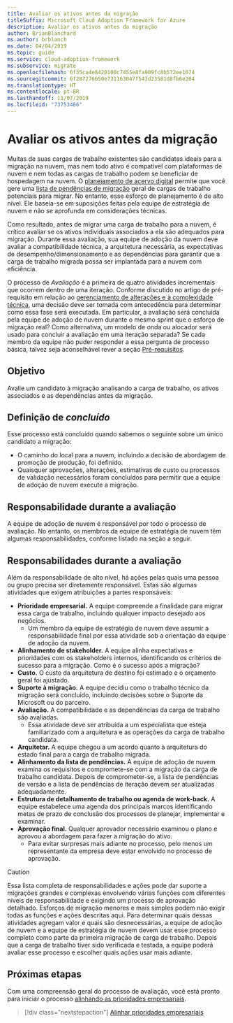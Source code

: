 ```yaml
---
title: Avaliar os ativos antes da migração
titleSuffix: Microsoft Cloud Adoption Framework for Azure
description: Avaliar os ativos antes da migração
author: BrianBlanchard
ms.author: brblanch
ms.date: 04/04/2019
ms.topic: guide
ms.service: cloud-adoption-framework
ms.subservice: migrate
ms.openlocfilehash: 6f35ca4e8420100c7455e8fa909fc8b572ee1074
ms.sourcegitcommit: 6f287276650e731163047f543d23581d8fb6e204
ms.translationtype: HT
ms.contentlocale: pt-BR
ms.lasthandoff: 11/07/2019
ms.locfileid: "73753466"
---
```

# <a name="assess-assets-prior-to-migration"></a>Avaliar os ativos antes da migração

Muitas de suas cargas de trabalho existentes são candidatas ideais para a migração na nuvem, mas nem todo ativo é compatível com plataformas de nuvem e nem todas as cargas de trabalho podem se beneficiar de hospedagem na nuvem. O [planejamento de acervo digital](../../../digital-estate/index.md) permite que você gere uma [lista de pendências de migração](../prerequisites/technical-complexity.md#migration-backlog-aligning-business-priorities-and-timing) geral de cargas de trabalho potenciais para migrar. No entanto, esse esforço de planejamento é de alto nível. Ele baseia-se em suposições feitas pela equipe de estratégia de nuvem e não se aprofunda em considerações técnicas.

Como resultado, antes de migrar uma carga de trabalho para a nuvem, é crítico avaliar se os ativos individuais associados a ela são adequados para migração. Durante essa avaliação, sua equipe de adoção da nuvem deve avaliar a compatibilidade técnica, a arquitetura necessária, as expectativas de desempenho/dimensionamento e as dependências para garantir que a carga de trabalho migrada possa ser implantada para a nuvem com eficiência.

O processo de *Avaliação* é a primeira de quatro atividades incrementais que ocorrem dentro de uma iteração. Conforme discutido no artigo de pré-requisito em relação ao [gerenciamento de alterações e à complexidade técnica](../prerequisites/technical-complexity.md), uma decisão deve ser tomada com antecedência para determinar como essa fase será executada. Em particular, a avaliação será concluída pela equipe de adoção de nuvem durante o mesmo sprint que o esforço de migração real? Como alternativa, um modelo de onda ou alocador será usado para concluir a avaliação em uma iteração separada? Se cada membro da equipe não puder responder a essa pergunta de processo básica, talvez seja aconselhável rever a seção [Pré-requisitos](../prerequisites/index.md).

## <a name="objective"></a>Objetivo

Avalie um candidato à migração analisando a carga de trabalho, os ativos associados e as dependências antes da migração.

## <a name="definition-of-done"></a>Definição de *concluído*

Esse processo está concluído quando sabemos o seguinte sobre um único candidato a migração:

- O caminho do local para a nuvem, incluindo a decisão de abordagem de promoção de produção, foi definido.
- Quaisquer aprovações, alterações, estimativas de custo ou processos de validação necessários foram concluídos para permitir que a equipe de adoção de nuvem execute a migração.

## <a name="accountability-during-assessment"></a>Responsabilidade durante a avaliação

A equipe de adoção de nuvem é responsável por todo o processo de avaliação. No entanto, os membros da equipe de estratégia de nuvem têm algumas responsabilidades, conforme listado na seção a seguir.

## <a name="responsibilities-during-assessment"></a>Responsabilidades durante a avaliação

Além da responsabilidade de alto nível, há ações pelas quais uma pessoa ou grupo precisa ser diretamente responsável. Estas são algumas atividades que exigem atribuições a partes responsáveis:

- **Prioridade empresarial.** A equipe compreende a finalidade para migrar essa carga de trabalho, incluindo qualquer impacto desejado aos negócios.
  - Um membro da equipe de estratégia de nuvem deve assumir a responsabilidade final por essa atividade sob a orientação da equipe de adoção da nuvem.
- **Alinhamento de stakeholder.** A equipe alinha expectativas e prioridades com os stakeholders internos, identificando os critérios de sucesso para a migração. Como é o sucesso após a migração?
- **Custo.** O custo da arquitetura de destino foi estimado e o orçamento geral foi ajustado.
- **Suporte à migração.** A equipe decidiu como o trabalho técnico da migração será concluído, incluindo decisões sobre o Suporte da Microsoft ou do parceiro.
- **Avaliação.** A compatibilidade e as dependências da carga de trabalho são avaliadas.
  - Essa atividade deve ser atribuída a um especialista que esteja familiarizado com a arquitetura e as operações da carga de trabalho candidata.
- **Arquitetar.** A equipe chegou a um acordo quanto à arquitetura do estado final para a carga de trabalho migrada.
- **Alinhamento da lista de pendências.** A equipe de adoção de nuvem examina os requisitos e compromete-se com a migração da carga de trabalho candidata. Depois de comprometer-se, a lista de pendências de versão e a lista de pendências de iteração devem ser atualizadas adequadamente.
- **Estrutura de detalhamento de trabalho ou agenda de work-back.** A equipe estabelece uma agenda dos principais marcos identificando metas de prazo de conclusão dos processos de planejar, implementar e examinar.
- **Aprovação final.** Qualquer aprovador necessário examinou o plano e aprovou a abordagem para fazer a migração do ativo.
  - Para evitar surpresas mais adiante no processo, pelo menos um representante da empresa deve estar envolvido no processo de aprovação.

> [!CAUTION]
> Essa lista completa de responsabilidades e ações pode dar suporte a migrações grandes e complexas envolvendo várias funções com diferentes níveis de responsabilidade e exigindo um processo de aprovação detalhado. Esforços de migração menores e mais simples podem não exigir todas as funções e ações descritas aqui. Para determinar quais dessas atividades agregam valor e quais são desnecessárias, a equipe de adoção de nuvem e a equipe de estratégia de nuvem devem usar esse processo completo como parte da primeira migração de carga de trabalho. Depois que a carga de trabalho tiver sido verificada e testada, a equipe poderá avaliar esse processo e escolher quais ações usar mais adiante.

## <a name="next-steps"></a>Próximas etapas

Com uma compreensão geral do processo de avaliação, você está pronto para iniciar o processo [alinhando as prioridades empresariais](./business-priorities.md).

> [!div class="nextstepaction"]
> [Alinhar prioridades empresariais](./business-priorities.md)
